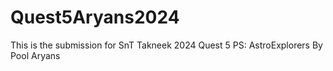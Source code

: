 # Quest5Aryans2024
This is the submission for SnT Takneek 2024 Quest 5 PS: AstroExplorers By Pool Aryans
